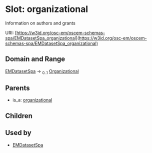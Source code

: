 
# Slot: organizational

Information on authors and grants

URI: [https://w3id.org/osc-em/oscem-schemas-spa/EMDatasetSpa_organizational](https://w3id.org/osc-em/oscem-schemas-spa/EMDatasetSpa_organizational)


## Domain and Range

[EMDatasetSpa](EMDatasetSpa.md) &#8594;  <sub>0..1</sub> [Organizational](Organizational.md)

## Parents

 *  is_a: [organizational](organizational.md)

## Children


## Used by

 * [EMDatasetSpa](EMDatasetSpa.md)
